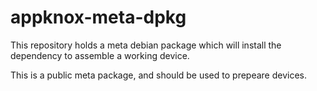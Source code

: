# appknox-meta-dpkg
This repository holds a meta debian package which will install the dependency to assemble a working device.

This is a public meta package, and should be used to prepeare devices.
